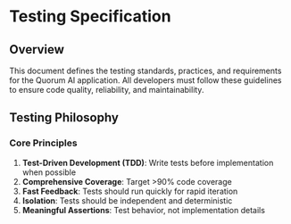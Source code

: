 # Testing Specification

## Overview

This document defines the testing standards, practices, and requirements for the Quorum AI application. All developers must follow these guidelines to ensure code quality, reliability, and maintainability.

## Testing Philosophy

### Core Principles

1. **Test-Driven Development (TDD)**: Write tests before implementation when possible
2. **Comprehensive Coverage**: Target >90% code coverage
3. **Fast Feedback**: Tests should run quickly for rapid iteration
4. **Isolation**: Tests should be independent and deterministic
5. **Meaningful Assertions**: Test behavior, not implementation details
